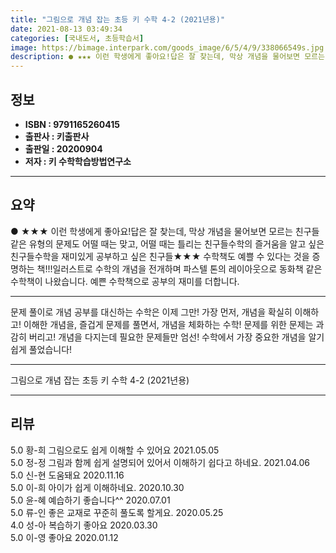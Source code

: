 ```yaml
---
title: "그림으로 개념 잡는 초등 키 수학 4-2 (2021년용)"
date: 2021-08-13 03:49:34
categories: [국내도서, 초등학습서]
image: https://bimage.interpark.com/goods_image/6/5/4/9/338066549s.jpg
description: ● ★★★ 이런 학생에게 좋아요!답은 잘 찾는데, 막상 개념을 물어보면 모르는 친구들같은 유형의 문제도 어떨 때는 맞고, 어떨 때는 틀리는 친구들수학의 즐거움을 알고 싶은 친구들수학을 재미있게 공부하고 싶은 친구들★★★ 수학책도 예쁠 수 있다는 것을 증명하는 책!!!일러스트로 수학의
---
```


## **정보**

- **ISBN : 9791165260415**
- **출판사 : 키출판사**
- **출판일 : 20200904**
- **저자 : 키 수학학습방법연구소**

------



## **요약**

●  ★★★ 이런 학생에게 좋아요!답은 잘 찾는데, 막상 개념을 물어보면 모르는 친구들같은 유형의 문제도 어떨 때는 맞고, 어떨 때는 틀리는 친구들수학의 즐거움을 알고 싶은 친구들수학을 재미있게 공부하고 싶은 친구들★★★ 수학책도 예쁠 수 있다는 것을 증명하는 책!!!일러스트로 수학의 개념을 전개하며 파스텔 톤의 레이아웃으로 동화책 같은 수학책이 나왔습니다. 예쁜 수학책으로 공부의 재미를 더합니다.

------

문제 풀이로 개념 공부를 대신하는 수학은 이제 그만!
가장 먼저, 개념을 확실히 이해하고! 
이해한 개념을, 즐겁게 문제를 풀면서, 개념을 체화하는 수학!
문제를 위한 문제는 과감히 버리고! 
개념을 다지는데 필요한 문제들만 엄선!
수학에서 가장 중요한 개념을 알기 쉽게 풀었습니다!

------


그림으로 개념 잡는 초등 키 수학 4-2 (2021년용) 

------


## **리뷰** 

5.0 황-희 그림으로도 쉽게 이해할 수 있어요 2021.05.05 <br/>5.0 정-정 그림과 함께 쉽게 설명되어 있어서 이해하기 쉽다고 하네요. 2021.04.06 <br/>5.0 신-현 도움돼요  2020.11.16 <br/>5.0 이-희 아이가 쉽게 이해하네요. 2020.10.30 <br/>5.0 윤-혜 예습하기 좋습니다^^ 2020.07.01 <br/>5.0 류-인 좋은 교재로 꾸준히 풀도록 할게요. 2020.05.25 <br/>4.0 성-아 복습하기 좋아요 2020.03.30 <br/>5.0 이-영 좋아요 2020.01.12 <br/>